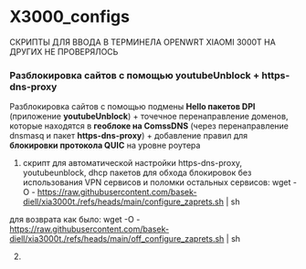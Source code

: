 # X3000_configs

СКРИПТЫ ДЛЯ ВВОДА В ТЕРМИНЕЛА OPENWRT XIAOMI 3000T НА ДРУГИХ НЕ ПРОВЕРЯЛОСЬ

### Разблокировка сайтов с помощью youtubeUnblock + https-dns-proxy
Разблокировка сайтов с помощью подмены **Hello пакетов DPI** (приложение **youtubeUnblock**) + точечное перенаправление доменов, которые находятся в **геоблоке на ComssDNS** (через перенаправление dnsmasq и пакет **https-dns-proxy**) + добавление правил для **блокировки протокола QUIC** на уровне роутера

1. скрипт для автоматической настройки httрs-dns-рrоxy, youtubeunblock, dhcp пакетов для обхода блокировок без использования VPN сервисов и поломки остальных сервисов:
      wget -O - https://raw.githubusercontent.com/basek-diell/xia3000t./refs/heads/main/configure_zaprets.sh | sh


для возврата как было:
      wget -O - https://raw.githubusercontent.com/basek-diell/xia3000t./refs/heads/main/off_configure_zaprets.sh | sh
      
      
2. 

